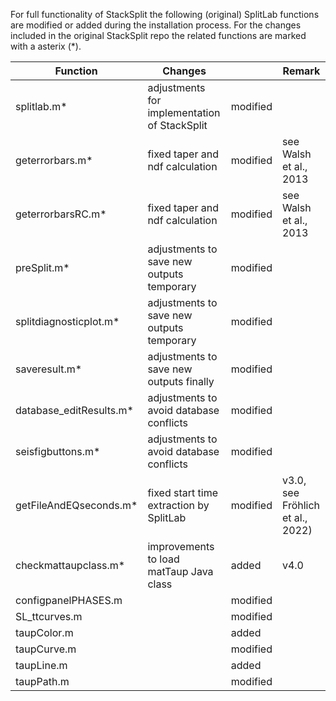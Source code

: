 For full functionality of StackSplit the following (original) SplitLab functions are modified or
added during the installation process. For the changes included in the original StackSplit repo the
related functions are marked with a asterix (*).

| Function | Changes | | Remark |
| --- | --- | --- | --- |
| splitlab.m*             | adjustments for implementation of StackSplit | modified | |
| geterrorbars.m*         | fixed taper and ndf calculation              | modified | see Walsh et al., 2013 |
| geterrorbarsRC.m*       | fixed taper and ndf calculation              | modified | see Walsh et al., 2013 |
| preSplit.m*             | adjustments to save new outputs temporary    | modified | |
| splitdiagnosticplot.m*  | adjustments to save new outputs temporary    | modified | |
| saveresult.m*           | adjustments to save new outputs finally      | modified | |
| database_editResults.m* | adjustments to avoid database conflicts      | modified | |
| seisfigbuttons.m*       | adjustments to avoid database conflicts      | modified | |
| getFileAndEQseconds.m*  | fixed start time extraction by SplitLab      | modified | v3.0, see Fröhlich et al., 2022) |
| checkmattaupclass.m*    | improvements to load matTaup Java class      | added    | v4.0 |
| configpanelPHASES.m     | | modified | |
| SL_ttcurves.m           | | modified | |
| taupColor.m             | | added    | |
| taupCurve.m             | | modified | |
| taupLine.m              | | added    | |
| taupPath.m              | | modified | |
